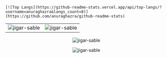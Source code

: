 <!--
**LucasHollas/lucashollas** is a ✨ _special_ ✨ repository because its `README.md` (this file) appears on your GitHub profile.

Here are some ideas to get you started:

- 🔭 I’m currently working on ...
- 🌱 I’m currently learning ...
- 👯 I’m looking to collaborate on ...
- 🤔 I’m looking for help with ...
- 💬 Ask me about ...
- 📫 How to reach me: ...
- 😄 Pronouns: ...
- ⚡ Fun fact: ...
-->

<table>
  <tr>
    <td><img src="https://github-readme-stats.vercel.app/api?username=lucashollas&show_icons=true&theme=yeblu&locale=en" alt="jigar-sable" /></td>
    <td><img align="center" src="https://github-readme-streak-stats.herokuapp.com/?user=lucashollas&theme=yeblu" alt="jigar-sable" /></td>
    
    [![Top Langs](https://github-readme-stats.vercel.app/api/top-langs/?username=anuraghazra&langs_count=8)](https://github.com/anuraghazra/github-readme-stats)


  </tr>
</table>

<div align="center">
    <p><img src="https://github-readme-stats.vercel.app/api/top-langs?username=lucashollas&show_icons=true&theme=yeblu&locale=en&layout=compact" alt="jigar-sable" /></p>
    <p><img src="https://github-readme-stats.vercel.app/api/top-langs/?username=anuraghazra&langs_count=8&theme=yeblu" alt="jigar-sable" /></p>
  </div>



